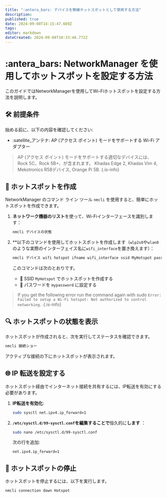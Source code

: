 ```yaml
---
title: ":antera_bars: デバイスを無線ホットスポットとして使用する方法"
description:
published: true
date: 2024-09-08T14:15:47.669Z
tags:
editor: markdown
dateCreated: 2024-09-08T10:33:46.772Z
---
```


# :antera_bars: NetworkManager を使用してホットスポットを設定する方法

このガイドではNetworkManagerを使用してWi-Fiホットスポットを設定する方法を説明します。

## 🛠️ 前提条件

始める前に、以下の内容を確認してください:

- :satellite_アンテナ: AP (アクセス ポイント) モードをサポートする Wi-Fi アダプター

> AP (アクセス ポイント) モードをサポートする適切なデバイスには、Rock 5C、Rock 5B+、が含まれます。 Khadas Edge 2, Khadas Vim 4, Mekotronics R58デバイス, Orange Pi 5B.
> {.is-info}

## 🚀 ホットスポットを作成

NetworkManager のコマンド ライン ツール `nmcli` を使用すると、簡単にホットスポットを作成できます。

1. **ネットワーク機器のリスト**を使って、Wi-Fiインターフェースを識別します：

   ```bash
   nmcli デバイスの状態
   ```

2. \*\*以下のコマンドを使用してホットスポットを作成します（`wlp2s0`や`wlan0`のような実際のインターフェイス名に`wifi_interface`を置き換えます）：

   ```bash
   nmcli デバイス wifi hotspot ifname wifi_interface ssid MyHotspot password "mypassword"
   ```

   このコマンドは次のとおりです。

   - 📝 SSID `MyHotspot` でホットスポットを作成する
   - 🔑 パスワードを `mypassword` に設定する

> If you get the following error run the command again with sudo
> `Error: Failed to setup a Wi-Fi hotspot: Not authorized to control networking.`
> {.is-info}

## 🔍 ホットスポットの状態を表示

ホットスポットが作成されると、次を実行してステータスを確認できます。

```bash
nmcli 接続ショー
```

アクティブな接続の下にホットスポットが表示されます。

## 🌐 IP 転送を設定する

ホットスポット経由でインターネット接続を共有するには、IP転送を有効にする必要があります。

1. **IP転送を有効化**:

   ```bash
   sudo sysctl net.ipv4.ip_forward=1
   ```

2. **`/etc/sysctl.d/99-sysctl.conf`を編集することで**恒久的に**します** ：

   ```bash
   sudo nano /etc/sysctl.d/99-sysctl.conf
   ```

   次の行を追加:

   ```
   net.ipv4.ip_forward=1
   ```

## 🛑 ホットスポットの停止

ホットスポットを停止するには、以下を実行します。

```bash
nmcli connection down Hotspot
```

